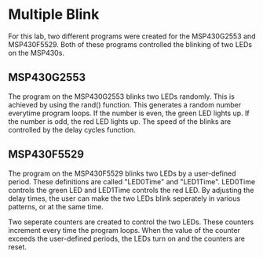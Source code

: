 # Multiple Blink
For this lab, two different programs were created for the MSP430G2553 and MSP430F5529.  Both of these programs controlled the blinking of two LEDs on the MSP430s.

## MSP430G2553
The program on the MSP430G2553 blinks two LEDs randomly.  This is achieved by using the rand() function.  This generates a random number everytime program loops.  If the number is even, the green LED lights up.  If the number is odd, the red LED lights up.  The speed of the blinks are controlled by the delay cycles function.

## MSP430F5529
The program on the MSP430F5529 blinks two LEDs by a user-defined period.  These definitions are called "LED0Time" and "LED1Time".  LED0Time controls the green LED and LED1Time controls the red LED.  By adjusting the delay times, the user can make the two LEDs blink seperately in various patterns, or at the same time.

Two seperate counters are created to control the two LEDs.  These counters increment every time the program loops.  When the value of the counter exceeds the user-defined periods, the LEDs turn on and the counters are reset.
